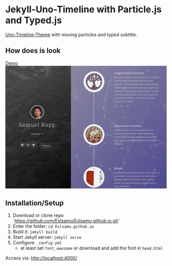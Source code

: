 # Jekyll-Uno-Timeline with Particle.js and Typed.js
 [Uno-Timeline-Theme](https://github.com/tzuehlke/jekyll-uno-timeline) with moving particles and typed subtitle.

## How does is look
[Demo](samuel-kopp.com)
![Screenshot](screenshot-overview.png)

## Installation/Setup
1. Download or clone repo `https://github.com/Eslsamu/Eslsamu.github.io.git'
2. Enter the folder: `cd Eslsamu.github.io`
3. Build it: `jekyll build`
4. Start Jekyll server: `jekyll serve`
5. Configure: `_config.yml`
   * at least set `font_awesome` or download and add the font in `head.html`

Access via: [http://localhost:4000/](http://localhost:4000/)

 
